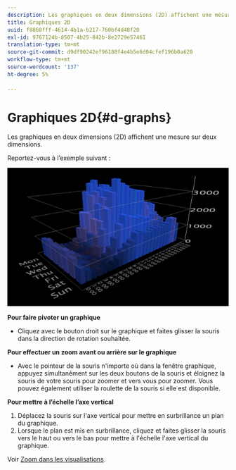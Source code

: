 ```yaml
---
description: Les graphiques en deux dimensions (2D) affichent une mesure sur deux dimensions.
title: Graphiques 2D
uuid: f8860fff-4614-4b1a-b217-760bf4d48f20
exl-id: 9767124b-8507-4b25-842b-8e2729e57461
translation-type: tm+mt
source-git-commit: d9df90242ef96188f4e4b5e6d04cfef196b0a628
workflow-type: tm+mt
source-wordcount: '137'
ht-degree: 5%

---
```


# Graphiques 2D{#d-graphs}

Les graphiques en deux dimensions (2D) affichent une mesure sur deux dimensions.

Reportez-vous à l’exemple suivant :

![](assets/vis_2DGraph.png)

**Pour faire pivoter un graphique**

* Cliquez avec le bouton droit sur le graphique et faites glisser la souris dans la direction de rotation souhaitée.

**Pour effectuer un zoom avant ou arrière sur le graphique**

* Avec le pointeur de la souris n&#39;importe où dans la fenêtre graphique, appuyez simultanément sur les deux boutons de la souris et éloignez la souris de votre souris pour zoomer et vers vous pour zoomer. Vous pouvez également utiliser la roulette de la souris si elle est disponible.

**Pour mettre à l’échelle l’axe vertical**

1. Déplacez la souris sur l&#39;axe vertical pour mettre en surbrillance un plan du graphique.
1. Lorsque le plan est mis en surbrillance, cliquez et faites glisser la souris vers le haut ou vers le bas pour mettre à l&#39;échelle l&#39;axe vertical du graphique.

Voir [Zoom dans les visualisations](../../../../home/c-get-started/c-vis/c-zoom-vis.md#concept-7e33670bb5344f78a316f1a84cc20530).
